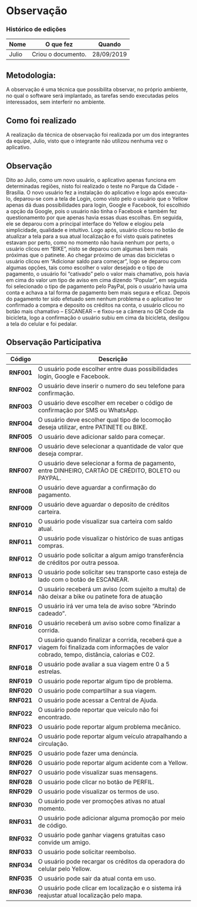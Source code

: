 # Observação

### Histórico de edições
| Nome|O que fez|Quando|
|-----|---------|------|
| Julio | Criou o documento. | 28/09/2019 |

## Metodologia:
A observação é uma técnica que possibilita observar, no próprio ambiente, no qual o software será implantado, as tarefas sendo executadas pelos interessados, sem interferir no ambiente.

## Como foi realizado
A realização da técnica de observação foi realizada por um dos integrantes da equipe, Julio, visto que o integrante não utilizou nenhuma vez o aplicativo.

## Observação
Dito ao Julio, como um novo usuário, o aplicativo apenas funciona em determinadas regiões, nisto foi realizado o teste no Parque da Cidade - Brasília. O novo usuário fez a instalação do aplicativo e logo após executa-lo, deparou-se com a tela de Login, como visto pelo o usuário que o Yellow apenas dá duas possibilidades para login, Google e Facebook, foi escolhido a opção da Google, pois o usuário não tinha o Facebook e também fez questionamento por que apenas havia essas duas escolhas. Em seguida, ele se deparou com a principal interface do Yellow e elogiou pela simplicidade, qualidade e intuitivo. Logo após, usuário clicou no botão de atualizar a tela para a sua atual localização e foi visto quais patinetes estavam por perto, como no momento não havia nenhum por perto, o usuário clicou em “BIKE”, nisto se deparou com algumas bem mais próximas que o patinete. Ao chegar próximo de umas das bicicletas o usuário clicou em “Adicionar saldo para começar”, logo se deparou com algumas opções, tais como escolher o valor desejado e o tipo de pagamento, o usuário foi “cativado” pelo o valor mais chamativo, pois havia em cima do valor um tipo de aviso em cima dizendo “Popular”, em seguida foi selecionado o tipo de pagamento pelo PayPal, pois o usuário havia uma conta e achava a tal forma de pagamento bem mais segura e eficaz. Depois do pagamento ter sido efetuado sem nenhum problema e o aplicativo ter confirmado a compra e deposito os créditos na conta, o usuário clicou no botão mais chamativo – ESCANEAR – e fixou-se a câmera no QR Code da bicicleta, logo a confirmação o usuário subiu em cima da bicicleta, desligou a tela do celular e foi pedalar.

## Observação Participativa

| Código | Descrição |
| -------- | -------- |
| <b>RNF001</b> | O usuário pode escolher entre duas possibilidades login, Google e Facebook. |
| <b>RNF002</b> | O usuário deve inserir o numero do seu telefone para confirmação.|
| <b>RNF003</b> | O usuário deve escolher em receber o código de confirmação por SMS ou WhatsApp.|
| <b>RNF004</b> | O usuário deve escolher qual tipo de locomoção deseja utilizar, entre PATINETE ou BIKE.|
| <b>RNF005</b> | O usuário deve adicionar saldo para começar.|
| <b>RNF006</b> | O usuário deve selecionar a quantidade de valor que deseja comprar.|
| <b>RNF007</b> | O usuário deve selecionar a forma de pagamento, entre DINHEIRO, CARTÃO DE CRÉDITO, BOLETO ou PAYPAL.|
| <b>RNF008</b> | O usuário deve aguardar a confirmação do pagamento.|
| <b>RNF009</b> | O usuário deve aguardar o deposito de créditos carteira.|
| <b>RNF010</b> | O usuário pode visualizar sua carteira com saldo atual.|
| <b>RNF011</b> | O usuário pode visualizar o histórico de suas antigas compras.|
| <b>RNF012</b> | O usuário pode solicitar a algum amigo transferência de créditos por outra pessoa.|
| <b>RNF013</b> | O usuário pode solicitar seu transporte caso esteja de lado com o botão de ESCANEAR.|
| <b>RNF014</b> | O usuário receberá um aviso (com sujeito a multa) de não deixar a bike ou patinete fora de atuação|
| <b>RNF015</b> | O usuário irá ver uma tela de aviso sobre “Abrindo cadeado”.|
| <b>RNF016</b> | O usuário receberá um aviso sobre como finalizar a corrida.|
| <b>RNF017</b> | O usuário quando finalizar a corrida, receberá que a viagem foi finalizada com informações de valor cobrado, tempo, distância, calorias e C02.|
| <b>RNF018</b> | O usuário pode avaliar a sua viagem entre 0 a 5 estrelas.|
| <b>RNF019</b> | O usuário pode reportar algum tipo de problema.|
| <b>RNF020</b> | O usuário pode compartilhar a sua viagem.|
| <b>RNF021</b> | O usuário pode acessar a Central de Ajuda.|
| <b>RNF022</b> | O usuário pode reportar que veículo não foi encontrado.|
| <b>RNF023</b> | O usuário pode reportar algum problema mecânico.|
| <b>RNF024</b> | O usuário pode reportar algum veículo atrapalhando a circulação.|
| <b>RNF025</b> | O usuário pode fazer uma denúncia.|
| <b>RNF026</b> | O usuário pode reportar algum acidente com a Yellow.|
| <b>RNF027</b> | O usuário pode visualizar suas mensagens.|
| <b>RNF028</b> | O usuário pode clicar no botão de PERFIL.|
| <b>RNF029</b> | O usuário pode visualizar os termos de uso.|
| <b>RNF030</b> | O usuário pode ver promoções ativas no atual momento.|
| <b>RNF031</b> | O usuário pode adicionar alguma promoção por meio de código.|
| <b>RNF032</b> | O usuário pode ganhar viagens gratuitas caso convide um amigo.|
| <b>RNF033</b> | O usuário pode solicitar reembolso.|
| <b>RNF034</b> | O usuário pode recargar os créditos da operadora do celular pelo Yellow.|
| <b>RNF035</b> | O usuário pode sair da atual conta em uso.|
| <b>RNF036</b> | O usuário pode clicar em localização e o sistema irá reajustar atual localização pelo mapa. |
